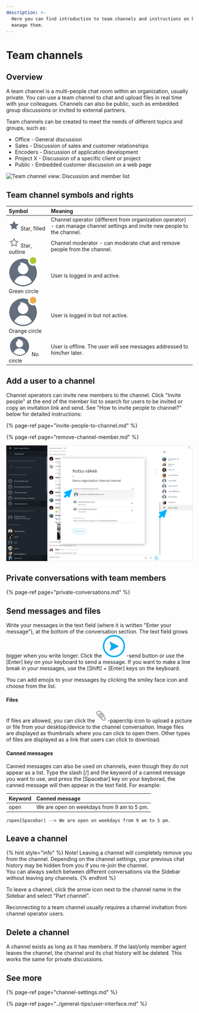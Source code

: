 ```yaml
---
description: >-
  Here you can find introduction to team channels and instructions on how to
  manage them.
---
```


# Team channels

## Overview

A team channel is a multi-people chat room within an organization, usually private. You can use a team channel to chat and upload files in real time with your colleagues. Channels can also be public, such as embedded group discussions or invited to external partners.

Team channels can be created to meet the needs of different topics and groups, such as:

* Office - General discussion
* Sales - Discussion of sales and customer relationships
* Encoders - Discussion of application development
* Project X - Discussion of a specific client or project
* Public - Embedded customer discussion on a web page

![Team channel view: Discussion and member list](https://lh4.googleusercontent.com/vF6Ck5-WasKyMg03jHp1T9-QcfBnb9b4BqueuGcYwzpVG2N5pRN2akPJDBwHDN8QRVAnidbXVJtmtSbTANMrUyEm8d2FL12C8Fwx0x65bQ3NbBAGm8JVprJtYlgrGYxFbrnUz85RhU8)

## Team channel symbols and rights

| Symbol | Meaning |
| :--- | :--- |
| ![](../.gitbook/assets/operator.png) Star, filled | Channel operator \(different from organization operator\) - can manage channel settings and invite new people to the channel. |
| ![](../.gitbook/assets/moderator.png) Star, outline | Channel moderator - can moderate chat and remove people from the channel.  |
| ![](../.gitbook/assets/online%20%281%29.png) Green circle | User is logged in and active. |
| ![](../.gitbook/assets/idle.png) Orange circle | User is logged in but not active. |
| ![](../.gitbook/assets/offline-avatar.png) No circle | User is offline. The user will see messages addressed to him/her later. |

## Add a user to a channel

Channel operators can invite new members to the channel. Click "Invite people" at the end of the member list to search for users to be invited or copy an invitation link and send. See "How to invite people to channel?" below for detailed instructions:

{% page-ref page="invite-people-to-channel.md" %}

{% page-ref page="remove-channel-member.md" %}

![](../.gitbook/assets/invite%20%281%29.png)

## Private conversations with team members <a id="yksityiskeskustelut-tiimilaisten-kesken"></a>

{% page-ref page="private-conversations.md" %}

## Send messages and files <a id="viestien-ja-tiedostojen-lahettaminen"></a>

Write your messages in the text field \(where it is written "Enter your message"\), at the bottom of the conversation section. The text field grows bigger when you write longer. Click the![](../.gitbook/assets/textarea-5.png)-send button or use the \[Enter\] key on your keyboard to send a message. If you want to make a line break in your messages, use the \[Shift\] + \[Enter\] keys on the keyboard.

You can add emojis to your messages by clicking the smiley face icon and choose from the list.

#### Files

If files are allowed, you can click the![](../.gitbook/assets/textarea-2.png)-paperclip icon to upload a picture or file from your desktop/device to the channel conversation. Image files are displayed as thumbnails where you can click to open them. Other types of files are displayed as a link that users can click to download.

#### Canned messages

Canned messages can also be used on channels, even though they do not appear as a list. Type the slash \[/\] and the keyword of a canned message you want to use, and press the \[Spacebar\] key on your keyborad, the canned message will then appear in the text field. For example:

| Keyword | Canned message |
| :--- | :--- |
| open | We are open on weekdays from 9 am to 5 pm. |

```text
/open[Spacebar] --> We are open on weekdays from 9 am to 5 pm.
```

## Leave a channel

{% hint style="info" %}
Note! Leaving a channel will completely remove you from the channel. Depending on the channel settings, your previous chat history may be hidden from you if you re-join the channel.  
You can always switch between different conversations via the Sidebar without leaving any channels.
{% endhint %}

To leave a channel, click the arrow icon next to the channel name in the Sidebar and select "Part channel".

Reconnecting to a team channel usually requires a channel invitation from channel operator users.

## Delete a channel

A channel exists as long as it has members. If the last/only member agent leaves the channel, the channel and its chat history will be deleted. This works the same for private discussions.

## See more

{% page-ref page="channel-settings.md" %}

{% page-ref page="../general-tips/user-interface.md" %}

